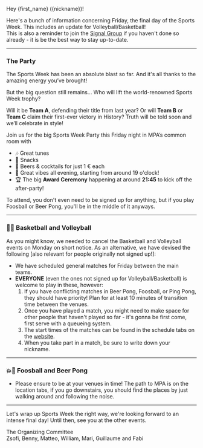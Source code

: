 Hey {first_name} ({nickname})!

Here's a bunch of information concerning Friday, the final day of the Sports Week. This includes an update for Volleyball/Basketball!\
This is also a reminder to join the [Signal Group]({signal_link}) if you haven't done so already - it is be the best way to stay up-to-date.

---------------------------------

### The Party

The Sports Week has been an absolute blast so far. And it's all thanks to the amazing energy you’ve brought!

But the big question still remains... Who will lift the world-renowned Sports Week trophy?

Will it be **Team A**, defending their title from last year? Or will **Team B** or **Team C** claim their first-ever victory in History?
Truth will be told soon and we’ll celebrate in style!

Join us for the big Sports Week Party this Friday night in MPA’s common room with

- 🎶 Great tunes
- 🍿 Snacks
- 🍻 Beers & cocktails for just 1 € each
- 🎉 Great vibes all evening, starting from around 19 o'clock!
- 🏆 The big **Award Ceremony** happening at around **21:45** to kick off the after-party!

To attend, you don't even need to be signed up for anything, but if you play Foosball or Beer Pong, you'll be in the middle of it anyways.

---------------------------------

### 🏀🏐 Basketball and Volleyball

As you might know, we needed to cancel the Basketball and Volleyball events on Monday on short notice. As an alternative, we have devised the following [also relevant for people originally not signed up!]:

- We have scheduled general matches for Friday between the main teams.
- **EVERYONE** (even the ones not signed up for Volleyball/Basketball) is welcome to play in these, however:
  1. If you have conflicting matches in Beer Pong, Foosball, or Ping Pong, they should have priority! Plan for at least 10 minutes of transition time between the venues.
  2. Once you have played a match, you might need to make space for other people that haven't played so far - it's gonna be first come, first serve with a queueing system.
  3. The start times of the matches can be found in the schedule tabs on the [website](https://sports-week-garching.streamlit.app/basketball).
  4. When you take part in a match, be sure to write down your nickname.

---------------------------------

### 💥🍺 Foosball and Beer Pong

- Please ensure to be at your venues in time! The path to MPA is on the location tabs, if you go downstairs, you should find the places by just walking around and following the noise.

---------------------------------

Let's wrap up Sports Week the right way, we're looking forward to an intense final day! Until then, see you at the other events.

The Organizing Committee\
Zsofi, Benny, Matteo, William, Mari, Guillaume and Fabi